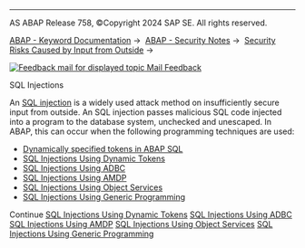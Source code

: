   

* * *

AS ABAP Release 758, ©Copyright 2024 SAP SE. All rights reserved.

[ABAP - Keyword Documentation](https://help.sap.com/doc/abapdocu_758_index_htm/7.58/en-US/abenabap.htm) →  [ABAP - Security Notes](https://help.sap.com/doc/abapdocu_758_index_htm/7.58/en-US/abenabap_security.htm) →  [Security Risks Caused by Input from Outside](https://help.sap.com/doc/abapdocu_758_index_htm/7.58/en-US/abendynamic_programming_scrty.htm) → 

 [![](Mail.gif?object=Mail.gif "Feedback mail for displayed topic") Mail Feedback](mailto:f1_help@sap.com?subject=Feedback%20on%20ABAP%20Documentation&body=Document:%20SQL%20Injections%2C%20ABENSQL_INJECTIONS_SCRTY%2C%20758%0D%0A%0D%0AError:%0D%0A%0D%0A%0D%0A%0D%0ASuggestion%20for%20improvement:)

SQL Injections

An [SQL injection](https://help.sap.com/doc/abapdocu_758_index_htm/7.58/en-US/abensql_injection_glosry.htm "Glossary Entry") is a widely used attack method on insufficiently secure input from outside. An SQL injection passes malicious SQL code injected into a program to the database system, unchecked and unescaped. In ABAP, this can occur when the following programming techniques are used:

-   [Dynamically specified tokens in ABAP SQL](https://help.sap.com/doc/abapdocu_758_index_htm/7.58/en-US/abensql_inj_dyn_tokens_scrty.htm)
-   [SQL Injections Using Dynamic Tokens](https://help.sap.com/doc/abapdocu_758_index_htm/7.58/en-US/abensql_inj_dyn_tokens_scrty.htm)
-   [SQL Injections Using ADBC](https://help.sap.com/doc/abapdocu_758_index_htm/7.58/en-US/abensql_inj_adbc_scrty.htm)
-   [SQL Injections Using AMDP](https://help.sap.com/doc/abapdocu_758_index_htm/7.58/en-US/abensql_inj_amdp_scrty.htm)
-   [SQL Injections Using Object Services](https://help.sap.com/doc/abapdocu_758_index_htm/7.58/en-US/abensql_inj_os_query_scrty.htm)
-   [SQL Injections Using Generic Programming](https://help.sap.com/doc/abapdocu_758_index_htm/7.58/en-US/abensql_inj_gen_prog_scrty.htm)

Continue
[SQL Injections Using Dynamic Tokens](https://help.sap.com/doc/abapdocu_758_index_htm/7.58/en-US/abensql_inj_dyn_tokens_scrty.htm)
[SQL Injections Using ADBC](https://help.sap.com/doc/abapdocu_758_index_htm/7.58/en-US/abensql_inj_adbc_scrty.htm)
[SQL Injections Using AMDP](https://help.sap.com/doc/abapdocu_758_index_htm/7.58/en-US/abensql_inj_amdp_scrty.htm)
[SQL Injections Using Object Services](https://help.sap.com/doc/abapdocu_758_index_htm/7.58/en-US/abensql_inj_os_query_scrty.htm)
[SQL Injections Using Generic Programming](https://help.sap.com/doc/abapdocu_758_index_htm/7.58/en-US/abensql_inj_gen_prog_scrty.htm)